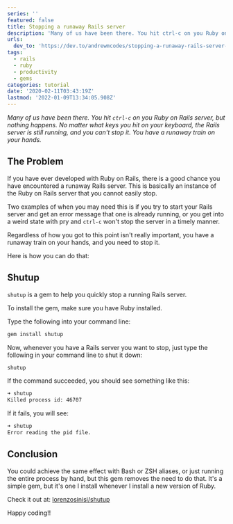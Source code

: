 ```yaml
---
series: ''
featured: false
title: Stopping a runaway Rails server
description: 'Many of us have been there. You hit ctrl-c on you Ruby on Rails server, but nothing happens. No matte...'
urls:
  dev_to: 'https://dev.to/andrewmcodes/stopping-a-runaway-rails-server-7mg'
tags:
  - rails
  - ruby
  - productivity
  - gems
categories: tutorial
date: '2020-02-11T03:43:19Z'
lastmod: '2022-01-09T13:34:05.908Z'
---
```


_Many of us have been there. You hit `ctrl-c` on you Ruby on Rails server, but nothing happens. No matter what keys you hit on your keyboard, the Rails server is still running, and you can't stop it. You have a runaway train on your hands._

## The Problem

If you have ever developed with Ruby on Rails, there is a good chance you have encountered a runaway Rails server. This is basically an instance of the Ruby on Rails server that you cannot easily stop.

Two examples of when you may need this is if you try to start your Rails server and get an error message that one is already running, or you get into a weird state with pry and `ctrl-c` won't stop the server in a timely manner.

Regardless of how you got to this point isn't really important, you have a runaway train on your hands, and you need to stop it.

Here is how you can do that:

## Shutup

`shutup` is a gem to help you quickly stop a running Rails server.

To install the gem, make sure you have Ruby installed.

Type the following into your command line:

```sh
gem install shutup
```

Now, whenever you have a Rails server you want to stop, just type the following in your command line to shut it down:

```sh
shutup
```

If the command succeeded, you should see something like this:

```sh
➜ shutup
Killed process id: 46707
```

If it fails, you will see:

```sh
➜ shutup
Error reading the pid file.
```

## Conclusion

You could achieve the same effect with Bash or ZSH aliases, or just running the entire process by hand, but this gem removes the need to do that. It's a simple gem, but it's one I install whenever I install a new version of Ruby.

Check it out at: [lorenzosinisi/shutup](https://github.com/lorenzosinisi/shutup)

Happy coding!!
